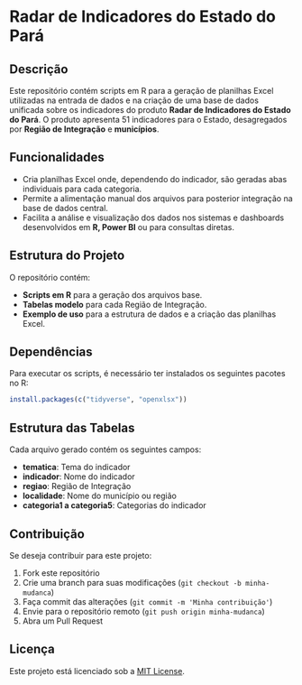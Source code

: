 # Radar de Indicadores do Estado do Pará

## Descrição

Este repositório contém scripts em R para a geração de planilhas Excel utilizadas na entrada de dados e na criação de uma base de dados unificada sobre os indicadores do produto **Radar de Indicadores do Estado do Pará**. O produto apresenta 51 indicadores para o Estado, desagregados por **Região de Integração** e **municípios**.

## Funcionalidades

- Cria planilhas Excel onde, dependendo do indicador, são geradas abas individuais para cada categoria.
- Permite a alimentação manual dos arquivos para posterior integração na base de dados central.
- Facilita a análise e visualização dos dados nos sistemas e dashboards desenvolvidos em **R, Power BI** ou para consultas diretas.

## Estrutura do Projeto

O repositório contém:

- **Scripts em R** para a geração dos arquivos base.
- **Tabelas modelo** para cada Região de Integração.
- **Exemplo de uso** para a estrutura de dados e a criação das planilhas Excel.

## Dependências

Para executar os scripts, é necessário ter instalados os seguintes pacotes no R:

```r
install.packages(c("tidyverse", "openxlsx"))
```

## Estrutura das Tabelas

Cada arquivo gerado contém os seguintes campos:

- **tematica**: Tema do indicador
- **indicador**: Nome do indicador
- **regiao**: Região de Integração
- **localidade**: Nome do município ou região
- **categoria1 a categoria5**: Categorias do indicador

## Contribuição

Se deseja contribuir para este projeto:

1. Fork este repositório
2. Crie uma branch para suas modificações (`git checkout -b minha-mudanca`)
3. Faça commit das alterações (`git commit -m 'Minha contribuição'`)
4. Envie para o repositório remoto (`git push origin minha-mudanca`)
5. Abra um Pull Request

## Licença

Este projeto está licenciado sob a [MIT License](LICENSE).

